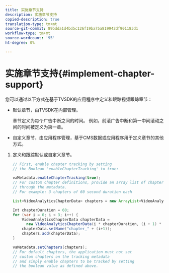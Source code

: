 ```yaml
---
title: 实施章节支持
description: 实施章节支持
copied-description: true
translation-type: tm+mt
source-git-commit: 89bdda1d4bd5c126f19ba75a819942df901183d1
workflow-type: tm+mt
source-wordcount: '95'
ht-degree: 0%

---
```



# 实施章节支持{#implement-chapter-support}

您可以通过以下方式在基于TVSDK的应用程序中定义和跟踪视频跟踪章节：

* 默认章节，由TVSDK在内部管理。

   章节定义为每个广告中断之间的时间。 例如，前滚广告中断和第一中间滚动之间的时间被定义为第一章。
* 自定义章节，由应用程序管理，基于CMS数据或应用程序用于定义章节的其他方式。

1. 定义和跟踪默认或自定义章节。

   ```java
   // First, enable chapter tracking by setting  
   // the Boolean 'enableChapterTracking' to true: 
   
   vaMetadata.enableChapterTracking(true); 
   // For custom chapter definitions, provide an array list of chapters  
   // through the metadata. 
   // For example: 3 chapters of 60 second duration each 
   
   List<VideoAnalyticsChapterData> chapters = new ArrayList<VideoAnalyticsChapterData>(); 
   
   Int chapterDuration = 60; 
   for (var i = 0; i < 3; i++) { 
       VideoAnalyticsChapterData chapterData =  
         new VideoAnalyticsChapterData(i * chapterDuration, (i + 1) * chapterDuration);  
       chapterData.setName("chapter_" + (i+1)); 
       chapters.add(chapterData); 
   } 
   
   vaMetadata.setChapters(chapters); 
   // For default chapters, the application must not set  
   // custom chapters on the tracking metadata 
   // and simply enable chapters to be tracked by setting  
   // the boolean value as defined above.
   ```
